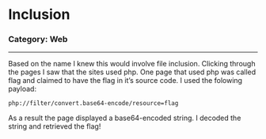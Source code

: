 # Inclusion

### Category: Web
__________________________


Based on the name I knew this would involve file inclusion. Clicking through the pages I saw that
the sites used php. One page that used php was called flag and claimed to have the flag in it’s
source code. I used the folowing payload:

~~~
php://filter/convert.base64-encode/resource=flag
~~~

As a result the page displayed a base64-encoded string. I decoded the string and
retrieved the flag!
